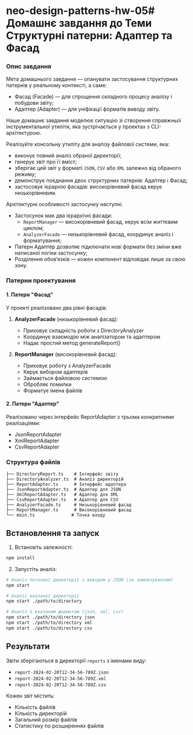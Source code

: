 # neo-design-patterns-hw-05# Домашнє завдання до Теми Структурні патерни: Адаптер та Фасад

### Опис завдання

Мета домашнього завдання — опанувати застосування структурних патернів у реальному контексті, а саме:

- Фасад (Facade) — для спрощення складного процесу аналізу і побудови звіту;
- Адаптер (Adapter) — для уніфікації форматів виводу звіту.

Наше домашнє завдання моделює ситуацію зі створення справжньої інструментальної утиліти, яка зустрічається у проектах з CLI-архітектурою.

Реалізуйте консольну утиліту для аналізу файлової системи, яка:

- виконує повний аналіз обраної директорії;
- генерує звіт про її вміст;
- зберігає цей звіт у форматі `JSON`, `CSV` або `XML` залежно від обраного режиму;
- демонструє поєднання двох структурних патернів: Адаптер і Фасад;
- застосовує ієрархію фасадів: високорівневий фасад керує низькорівневим.

Архітектурні особливості застосунку наступні.

- Застосунок має два ієрархічні фасади:
  - `ReportManager` — високорівневий фасад, керує всім життєвим циклом;
  - `AnalyzerFacade` — низькорівневий фасад, координує аналіз і форматування;
- Патерн Адаптер дозволяє підключати нові формати без зміни вже написаної логіки застосунку;
- Розділення обов’язків — кожен компонент відповідає лише за свою зону.

### Патерни проектування

#### 1. Патерн "Фасад"

У проекті реалізовано два рівні фасадів:

1. **AnalyzerFacade** (низькорівневий фасад):

   - Приховує складність роботи з DirectoryAnalyzer
   - Координує взаємодію між аналізатором та адаптером
   - Надає простий метод generateReport()

2. **ReportManager** (високорівневий фасад):
   - Приховує роботу з AnalyzerFacade
   - Керує вибором адаптерів
   - Займається файловою системою
   - Обробляє помилки
   - Форматує імена файлів

#### 2. Патерн "Адаптер"

Реалізовано через інтерфейс ReportAdapter з трьома конкретними реалізаціями:

- JsonReportAdapter
- XmlReportAdapter
- CsvReportAdapter

### Структура файлів

```
├── DirectoryReport.ts    # Інтерфейс звіту
├── DirectoryAnalyzer.ts  # Аналіз директорій
├── ReportAdapter.ts      # Інтерфейс адаптера
├── JsonReportAdapter.ts  # Адаптер для JSON
├── XmlReportAdapter.ts   # Адаптер для XML
├── CsvReportAdapter.ts   # Адаптер для CSV
├── AnalyzerFacade.ts     # Низькорівневий фасад
├── ReportManager.ts      # Високорівневий фасад
└── main.ts              # Точка входу
```

## Встановлення та запуск

1. Встановіть залежності:

```bash
npm install
```

2. Запустіть аналіз:

```bash
# Аналіз поточної директорії з виводом у JSON (за замовчуванням)
npm start

# Аналіз вказаної директорії
npm start ./path/to/directory

# Аналіз з вказаним форматом (json, xml, csv)
npm start ./path/to/directory json
npm start ./path/to/directory xml
npm start ./path/to/directory csv
```

## Результати

Звіти зберігаються в директорії `reports` з іменами виду:

- `report-2024-02-20T12-34-56-789Z.json`
- `report-2024-02-20T12-34-56-789Z.xml`
- `report-2024-02-20T12-34-56-789Z.csv`

Кожен звіт містить:

- Кількість файлів
- Кількість директорій
- Загальний розмір файлів
- Статистику по розширеннях файлів
